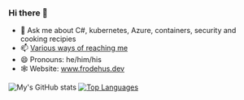 ### Hi there 👋
- 💬 Ask me about C#, kubernetes, Azure, containers, security and cooking recipies
- 📫 [Various ways of reaching me](https://www.frodehus.dev/contact/)
- 😄 Pronouns: he/him/his
- 🕸 Website: www.frodehus.dev


![My's GitHub stats](https://github-readme-stats.vercel.app/api?username=frodehus&count_private=true&show_icons=true&theme=transparent)
[![Top Languages](https://github-readme-stats.vercel.app/api/top-langs/?username=frodehus&layout=compact&theme=transparent)](https://github.com/anuraghazra/github-readme-stats)

